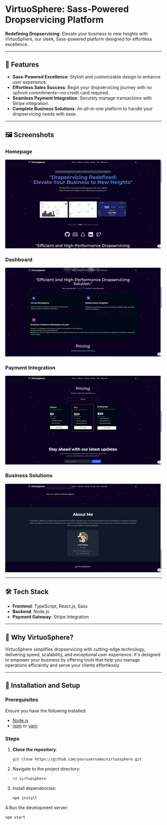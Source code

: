 # VirtuoSphere: Sass-Powered Dropservicing Platform

**Redefining Dropservicing**: Elevate your business to new heights with VirtuoSphere, our sleek, Sass-powered platform designed for effortless excellence.

---

## 🚀 Features

- **Sass-Powered Excellence**: Stylish and customizable design to enhance user experience.
- **Effortless Sales Success**: Begin your dropservicing journey with no upfront commitments—no credit card required.
- **Seamless Payment Integration**: Securely manage transactions with Stripe integration.
- **Complete Business Solutions**: An all-in-one platform to handle your dropservicing needs with ease.

---

## 🖼️ Screenshots

### Homepage
![Homepage](./1.png)

### Dashboard
![Dashboard](./2.png)

### Payment Integration
![Payment Integration](./3.png)

### Business Solutions
![Business Solutions](./4.png)

---

## 🛠️ Tech Stack

- **Frontend**: TypeScript, React.js, Sass
- **Backend**: Node.js
- **Payment Gateway**: Stripe Integration

---

## 🌟 Why VirtuoSphere?

VirtuoSphere simplifies dropservicing with cutting-edge technology, delivering speed, scalability, and exceptional user experience. It's designed to empower your business by offering tools that help you manage operations efficiently and serve your clients effortlessly.

---

## 📄 Installation and Setup

### Prerequisites
Ensure you have the following installed:
- [Node.js](https://nodejs.org/)
- [npm](https://www.npmjs.com/) or [yarn](https://yarnpkg.com/)

### Steps

1. **Clone the repository**:
   ```bash
   git clone https://github.com/yourusername/virtuosphere.git
2. Navigate to the project directory:
   ```bash
   cd virtuosphere
   ```
3. Install dependencies:
   ```bash
   npm install
   ```
4.Run the development server:
   ```bash
   npm start
